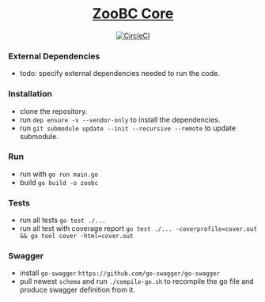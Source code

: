 <h1 align="center">
  <a href="https://github.com/zoobc/zoobc-core">
    ZooBC Core
  </a>
</h1>
<p align="center">
  <a href="https://circleci.com/gh/zoobc/zoobc-core">
    <img src="https://circleci.com/gh/zoobc/zoobc-core.svg?style=svg&circle-token=cdd770bcb30a201696bb10e76ed15504cf235a9f" alt="CircleCI"/>
  </a>
</p>

### External Dependencies

- todo: specify external dependencies needed to run the code.

### Installation

- clone the repository.
- run `dep ensure -v --vendor-only` to install the dependencies.
- run `git submodule update --init --recursive --remote` to update submodule.

### Run

- run with `go run main.go`
- build `go build -o zoobc`

### Tests

- run all tests `go test ./...`
- run all test with coverage report `go test ./... -coverprofile=cover.out && go tool cover -html=cover.out`

### Swagger

- install `go-swagger` `https://github.com/go-swagger/go-swagger`
- pull newest `schema` and run `./compile-go.sh` to recompile the go file and produce swagger definition from it.
